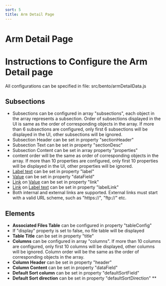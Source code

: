 ```yaml
---
sort: 5
title: Arm Detail Page
---
```


# Arm  Detail Page

# Instructions to Configure the Arm Detail page

All configurations can be specified in file: src/bento/armDetailData.js

## Subsections
* Subsections can be configured in array "subsections", each object in the array represents a subsection.  Order of subsections displayed in the UI is same as the order of corresponding objects in the array. If more than 6 subsections are configured, only first 6 subsections will be displayed in the UI, other subsections will be ignored.
* Subsection Header can be set in property "sectionHeader"
* Subsection Text can be set in property "sectionDesc"
* Subsection Content can be set in array property "properties"
* content order will be the same as order of corresponding objects in the array. If more than 10 properties are configured, only first 10 properties will be displayed in the UI, other properties will be ignored.
* <u>Label text</u> can be set in property "label"
* <u>Value</u> can be set in property "dataField"
* <u>Link</u> on <u>Value</u> can be set in property "link"
* <u>Link</u> on <u>Label text</u> can be set in property "labelLink"
* Both internal and external links are supported. External links must start with a valid URL scheme, such as "https://", "ftp://" etc.

## Elements

* **Associated Files Table** can be configured in property "tableConfig"
* If "display" property is set to false, no file table will be displayed
* **Table Title** can be set in property "title"
* **Columns** can be configured in array "columns". If more than 10 columns are configured, only first 10 columns will be displayed, other columns will be ignored. Column order will be the same as the order of corresponding  objects in the array.
* **Column Header** can be set in property "header"
* **Column Content** can be set in property "dataField"
* **Default Sort column** can be set in property "defaultSortField"
* **Default Sort direction** can be set in property "defaultSortDirection" **
